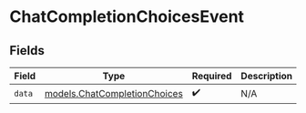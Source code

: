 # ChatCompletionChoicesEvent


## Fields

| Field                                                              | Type                                                               | Required                                                           | Description                                                        |
| ------------------------------------------------------------------ | ------------------------------------------------------------------ | ------------------------------------------------------------------ | ------------------------------------------------------------------ |
| `data`                                                             | [models.ChatCompletionChoices](../models/chatcompletionchoices.md) | :heavy_check_mark:                                                 | N/A                                                                |